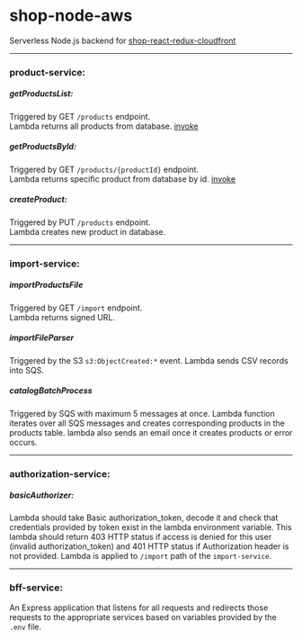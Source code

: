 # shop-node-aws

Serverless Node.js backend for [shop-react-redux-cloudfront](https://github.com/morsko1/shop-react-redux-cloudfront)

---  
### product-service:

##### getProductsList:  
Triggered by GET `/products` endpoint.  
Lambda returns all products from database.
[invoke](https://284w5ktc8h.execute-api.eu-west-1.amazonaws.com/dev/products)  

##### getProductsById:  

Triggered by GET `/products/{productId}` endpoint.  
Lambda returns specific product from database by id.
[invoke](https://284w5ktc8h.execute-api.eu-west-1.amazonaws.com/dev/products/ac88584b-a7d9-4bee-b7cf-295341f8931a)  

##### createProduct:  
Triggered by PUT `/products` endpoint.  
Lambda creates new product in database.

---  

### import-service:

##### importProductsFile
Triggered by GET `/import` endpoint.  
Lambda returns signed URL.

##### importFileParser
Triggered by the S3 `s3:ObjectCreated:*` event.
Lambda sends CSV records into SQS.

##### catalogBatchProcess
Triggered by SQS with maximum 5 messages at once.
Lambda function iterates over all SQS messages and creates corresponding products in the products table.
lambda also sends an email once it creates products or error occurs.

---  

### authorization-service:

##### basicAuthorizer:
Lambda should take Basic authorization_token, decode it and check that credentials provided by token exist in the lambda environment variable. This lambda should return 403 HTTP status if access is denied for this user (invalid authorization_token) and 401 HTTP status if Authorization header is not provided.
Lambda is applied to `/import` path of the `import-service`.

---  

### bff-service:

An Express application that listens for all requests and redirects those requests to the appropriate services based on variables provided by the `.env` file.
